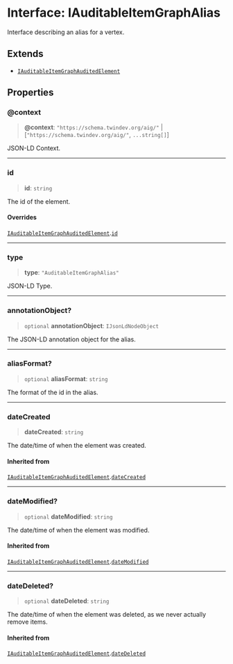 # Interface: IAuditableItemGraphAlias

Interface describing an alias for a vertex.

## Extends

- [`IAuditableItemGraphAuditedElement`](IAuditableItemGraphAuditedElement.md)

## Properties

### @context

> **@context**: `"https://schema.twindev.org/aig/"` \| \[`"https://schema.twindev.org/aig/"`, `...string[]`\]

JSON-LD Context.

***

### id

> **id**: `string`

The id of the element.

#### Overrides

[`IAuditableItemGraphAuditedElement`](IAuditableItemGraphAuditedElement.md).[`id`](IAuditableItemGraphAuditedElement.md#id)

***

### type

> **type**: `"AuditableItemGraphAlias"`

JSON-LD Type.

***

### annotationObject?

> `optional` **annotationObject**: `IJsonLdNodeObject`

The JSON-LD annotation object for the alias.

***

### aliasFormat?

> `optional` **aliasFormat**: `string`

The format of the id in the alias.

***

### dateCreated

> **dateCreated**: `string`

The date/time of when the element was created.

#### Inherited from

[`IAuditableItemGraphAuditedElement`](IAuditableItemGraphAuditedElement.md).[`dateCreated`](IAuditableItemGraphAuditedElement.md#datecreated)

***

### dateModified?

> `optional` **dateModified**: `string`

The date/time of when the element was modified.

#### Inherited from

[`IAuditableItemGraphAuditedElement`](IAuditableItemGraphAuditedElement.md).[`dateModified`](IAuditableItemGraphAuditedElement.md#datemodified)

***

### dateDeleted?

> `optional` **dateDeleted**: `string`

The date/time of when the element was deleted, as we never actually remove items.

#### Inherited from

[`IAuditableItemGraphAuditedElement`](IAuditableItemGraphAuditedElement.md).[`dateDeleted`](IAuditableItemGraphAuditedElement.md#datedeleted)
